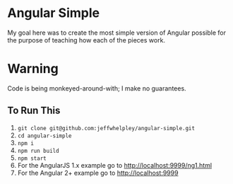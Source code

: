 # Angular Simple

My goal here was to create the most simple version of Angular possible
for the purpose of teaching how each of the pieces work.

# Warning

Code is being monkeyed-around-with; I make no guarantees.

## To Run This

1. `git clone git@github.com:jeffwhelpley/angular-simple.git`
1. `cd angular-simple`
1. `npm i`
1. `npm run build`
1. `npm start`
1. For the AngularJS 1.x example go to [http://localhost:9999/ng1.html](http://localhost:9999/ng1.html)
1. For the Angular 2+ example go to [http://localhost:9999](http://localhost:9999)
